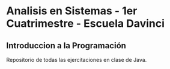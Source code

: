 # Analisis en Sistemas - 1er Cuatrimestre - Escuela Davinci
## Introduccion a la Programación

Repositorio de todas las ejercitaciones en clase de Java.